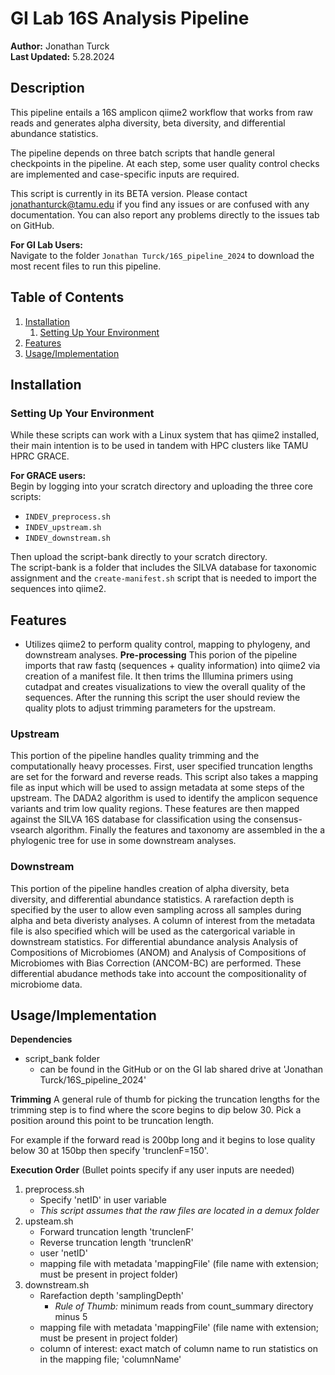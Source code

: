 # GI Lab 16S Analysis Pipeline

**Author:** Jonathan Turck  
**Last Updated:** 5.28.2024

## Description

This pipeline entails a 16S amplicon qiime2 workflow that works from raw reads and generates alpha diversity, beta diversity, and differential abundance statistics.

The pipeline depends on three batch scripts that handle general checkpoints in the pipeline. At each step, some user quality control checks are implemented and case-specific inputs are required.

This script is currently in its BETA version. Please contact [jonathanturck@tamu.edu](mailto:jonathanturck@tamu.edu) if you find any issues or are confused with any documentation. You can also report any problems directly to the issues tab on GitHub.

**For GI Lab Users:**  
Navigate to the folder `Jonathan Turck/16S_pipeline_2024` to download the most recent files to run this pipeline.

## Table of Contents

1. [Installation](#installation)
    1. [Setting Up Your Environment](#setting-up-your-environment)
2. [Features](#features)
3. [Usage/Implementation](#usageimplementation)

## Installation

### Setting Up Your Environment

While these scripts can work with a Linux system that has qiime2 installed, their main intention is to be used in tandem with HPC clusters like TAMU HPRC GRACE.

**For GRACE users:**  
Begin by logging into your scratch directory and uploading the three core scripts:
- `INDEV_preprocess.sh`
- `INDEV_upstream.sh`
- `INDEV_downstream.sh`

Then upload the script-bank directly to your scratch directory.  
The script-bank is a folder that includes the SILVA database for taxonomic assignment and the `create-manifest.sh` script that is needed to import the sequences into qiime2.

## Features
- Utilizes qiime2 to perform quality control, mapping to phylogeny, and downstream analyses. 
**Pre-processing**
This porion of the pipeline imports that raw fastq (sequences + quality information) into qiime2 via creation of a manifest file. It then trims the Illumina primers using cutadpat and creates visualizations to view the overall quality of the sequences. After the running this script the user should review the quality plots to adjust trimming parameters for the upstream.

### Upstream
This portion of the pipeline handles quality trimming and the computationally heavy processes. First, user specified truncation lengths are set for the forward and reverse reads. This script also takes a mapping file as input which will be used to assign metadata at some steps of the upstream.
The DADA2 algorithm is used to identify the amplicon sequence variants and trim low quality regions. These features are then mapped against the SILVA 16S database for classification using the consensus-vsearch algorithm. Finally the features and taxonomy are assembled in the a phylogenic tree for use in some downstream analyses.

### Downstream
This portion of the pipeline handles creation of alpha diversity, beta diversity, and differential abundance statistics. A rarefaction depth is specified by the user to allow even sampling across all samples during alpha and beta diveristy analyses. A column of interest from the metadata file is also specified which will be used as the catergorical variable in downstream statistics. 
For differential abundance analysis Analysis of Compositions of Microbiomes (ANOM) and Analysis of Compositions of Microbiomes with Bias Correction (ANCOM-BC) are performed. These differential abudance methods take into account the compositionality of microbiome data.

## Usage/Implementation

**Dependencies**
- script_bank folder
    - can be found in the GitHub or on the GI lab shared drive at 'Jonathan Turck/16S_pipeline_2024'

**Trimming**
A general rule of thumb for picking the truncation lengths for the trimming step is to find where the score begins to dip below 30. Pick a position around this point to be truncation length.

For example if the forward read is 200bp long and it begins to lose quality below 30 at 150bp then specify 'trunclenF=150'.

**Execution Order**
(Bullet points specify if any user inputs are needed)
1. preprocess.sh
    - Specify 'netID' in user variable
    - _This script assumes that the raw files are located in a demux folder_
2. upsteam.sh
    - Forward truncation length 'trunclenF'
    - Reverse truncation length 'trunclenR'
    - user 'netID'
    - mapping file with metadata 'mappingFile' (file name with extension; must be present in project folder)
3. downstream.sh
    - Rarefaction depth 'samplingDepth'
        - _Rule of Thumb:_ minimum reads from count_summary directory minus 5
    - mapping file with metadata 'mappingFile' (file name with extension; must be present in project folder)
    - column of interest: exact match of column name to run statistics on in the mapping file; 'columnName'


